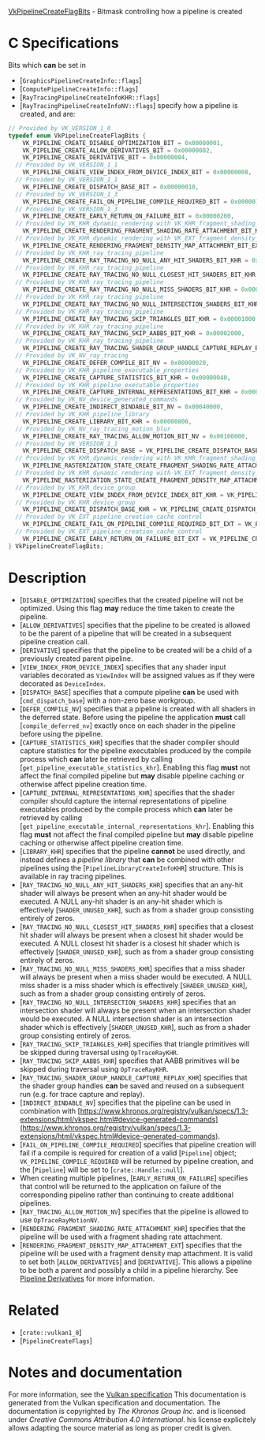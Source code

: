 [VkPipelineCreateFlagBits](https://www.khronos.org/registry/vulkan/specs/1.3-extensions/man/html/VkPipelineCreateFlagBits.html) - Bitmask controlling how a pipeline is created

# C Specifications
Bits which  **can**  be set in
  * [`GraphicsPipelineCreateInfo::flags`]
  * [`ComputePipelineCreateInfo::flags`]
  * [`RayTracingPipelineCreateInfoKHR::flags`]
  * [`RayTracingPipelineCreateInfoNV::flags`]
specify how a pipeline is created, and are:
```c
// Provided by VK_VERSION_1_0
typedef enum VkPipelineCreateFlagBits {
    VK_PIPELINE_CREATE_DISABLE_OPTIMIZATION_BIT = 0x00000001,
    VK_PIPELINE_CREATE_ALLOW_DERIVATIVES_BIT = 0x00000002,
    VK_PIPELINE_CREATE_DERIVATIVE_BIT = 0x00000004,
  // Provided by VK_VERSION_1_1
    VK_PIPELINE_CREATE_VIEW_INDEX_FROM_DEVICE_INDEX_BIT = 0x00000008,
  // Provided by VK_VERSION_1_1
    VK_PIPELINE_CREATE_DISPATCH_BASE_BIT = 0x00000010,
  // Provided by VK_VERSION_1_3
    VK_PIPELINE_CREATE_FAIL_ON_PIPELINE_COMPILE_REQUIRED_BIT = 0x00000100,
  // Provided by VK_VERSION_1_3
    VK_PIPELINE_CREATE_EARLY_RETURN_ON_FAILURE_BIT = 0x00000200,
  // Provided by VK_KHR_dynamic_rendering with VK_KHR_fragment_shading_rate
    VK_PIPELINE_CREATE_RENDERING_FRAGMENT_SHADING_RATE_ATTACHMENT_BIT_KHR = 0x00200000,
  // Provided by VK_KHR_dynamic_rendering with VK_EXT_fragment_density_map
    VK_PIPELINE_CREATE_RENDERING_FRAGMENT_DENSITY_MAP_ATTACHMENT_BIT_EXT = 0x00400000,
  // Provided by VK_KHR_ray_tracing_pipeline
    VK_PIPELINE_CREATE_RAY_TRACING_NO_NULL_ANY_HIT_SHADERS_BIT_KHR = 0x00004000,
  // Provided by VK_KHR_ray_tracing_pipeline
    VK_PIPELINE_CREATE_RAY_TRACING_NO_NULL_CLOSEST_HIT_SHADERS_BIT_KHR = 0x00008000,
  // Provided by VK_KHR_ray_tracing_pipeline
    VK_PIPELINE_CREATE_RAY_TRACING_NO_NULL_MISS_SHADERS_BIT_KHR = 0x00010000,
  // Provided by VK_KHR_ray_tracing_pipeline
    VK_PIPELINE_CREATE_RAY_TRACING_NO_NULL_INTERSECTION_SHADERS_BIT_KHR = 0x00020000,
  // Provided by VK_KHR_ray_tracing_pipeline
    VK_PIPELINE_CREATE_RAY_TRACING_SKIP_TRIANGLES_BIT_KHR = 0x00001000,
  // Provided by VK_KHR_ray_tracing_pipeline
    VK_PIPELINE_CREATE_RAY_TRACING_SKIP_AABBS_BIT_KHR = 0x00002000,
  // Provided by VK_KHR_ray_tracing_pipeline
    VK_PIPELINE_CREATE_RAY_TRACING_SHADER_GROUP_HANDLE_CAPTURE_REPLAY_BIT_KHR = 0x00080000,
  // Provided by VK_NV_ray_tracing
    VK_PIPELINE_CREATE_DEFER_COMPILE_BIT_NV = 0x00000020,
  // Provided by VK_KHR_pipeline_executable_properties
    VK_PIPELINE_CREATE_CAPTURE_STATISTICS_BIT_KHR = 0x00000040,
  // Provided by VK_KHR_pipeline_executable_properties
    VK_PIPELINE_CREATE_CAPTURE_INTERNAL_REPRESENTATIONS_BIT_KHR = 0x00000080,
  // Provided by VK_NV_device_generated_commands
    VK_PIPELINE_CREATE_INDIRECT_BINDABLE_BIT_NV = 0x00040000,
  // Provided by VK_KHR_pipeline_library
    VK_PIPELINE_CREATE_LIBRARY_BIT_KHR = 0x00000800,
  // Provided by VK_NV_ray_tracing_motion_blur
    VK_PIPELINE_CREATE_RAY_TRACING_ALLOW_MOTION_BIT_NV = 0x00100000,
  // Provided by VK_VERSION_1_1
    VK_PIPELINE_CREATE_DISPATCH_BASE = VK_PIPELINE_CREATE_DISPATCH_BASE_BIT,
  // Provided by VK_KHR_dynamic_rendering with VK_KHR_fragment_shading_rate
    VK_PIPELINE_RASTERIZATION_STATE_CREATE_FRAGMENT_SHADING_RATE_ATTACHMENT_BIT_KHR = VK_PIPELINE_CREATE_RENDERING_FRAGMENT_SHADING_RATE_ATTACHMENT_BIT_KHR,
  // Provided by VK_KHR_dynamic_rendering with VK_EXT_fragment_density_map
    VK_PIPELINE_RASTERIZATION_STATE_CREATE_FRAGMENT_DENSITY_MAP_ATTACHMENT_BIT_EXT = VK_PIPELINE_CREATE_RENDERING_FRAGMENT_DENSITY_MAP_ATTACHMENT_BIT_EXT,
  // Provided by VK_KHR_device_group
    VK_PIPELINE_CREATE_VIEW_INDEX_FROM_DEVICE_INDEX_BIT_KHR = VK_PIPELINE_CREATE_VIEW_INDEX_FROM_DEVICE_INDEX_BIT,
  // Provided by VK_KHR_device_group
    VK_PIPELINE_CREATE_DISPATCH_BASE_KHR = VK_PIPELINE_CREATE_DISPATCH_BASE,
  // Provided by VK_EXT_pipeline_creation_cache_control
    VK_PIPELINE_CREATE_FAIL_ON_PIPELINE_COMPILE_REQUIRED_BIT_EXT = VK_PIPELINE_CREATE_FAIL_ON_PIPELINE_COMPILE_REQUIRED_BIT,
  // Provided by VK_EXT_pipeline_creation_cache_control
    VK_PIPELINE_CREATE_EARLY_RETURN_ON_FAILURE_BIT_EXT = VK_PIPELINE_CREATE_EARLY_RETURN_ON_FAILURE_BIT,
} VkPipelineCreateFlagBits;
```

# Description
- [`DISABLE_OPTIMIZATION`] specifies that the created pipeline will not be optimized. Using this flag  **may**  reduce the time taken to create the pipeline.
- [`ALLOW_DERIVATIVES`] specifies that the pipeline to be created is allowed to be the parent of a pipeline that will be created in a subsequent pipeline creation call.
- [`DERIVATIVE`] specifies that the pipeline to be created will be a child of a previously created parent pipeline.
- [`VIEW_INDEX_FROM_DEVICE_INDEX`] specifies that any shader input variables decorated as `ViewIndex` will be assigned values as if they were decorated as `DeviceIndex`.
- [`DISPATCH_BASE`] specifies that a compute pipeline  **can**  be used with [`cmd_dispatch_base`] with a non-zero base workgroup.
- [`DEFER_COMPILE_NV`] specifies that a pipeline is created with all shaders in the deferred state. Before using the pipeline the application  **must**  call [`compile_deferred_nv`] exactly once on each shader in the pipeline before using the pipeline.
- [`CAPTURE_STATISTICS_KHR`] specifies that the shader compiler should capture statistics for the pipeline executables produced by the compile process which  **can**  later be retrieved by calling [`get_pipeline_executable_statistics_khr`]. Enabling this flag  **must**  not affect the final compiled pipeline but  **may**  disable pipeline caching or otherwise affect pipeline creation time.
- [`CAPTURE_INTERNAL_REPRESENTATIONS_KHR`] specifies that the shader compiler should capture the internal representations of pipeline executables produced by the compile process which  **can**  later be retrieved by calling [`get_pipeline_executable_internal_representations_khr`]. Enabling this flag  **must**  not affect the final compiled pipeline but  **may**  disable pipeline caching or otherwise affect pipeline creation time.
- [`LIBRARY_KHR`] specifies that the pipeline  **cannot**  be used directly, and instead defines a *pipeline library* that  **can**  be combined with other pipelines using the [`PipelineLibraryCreateInfoKHR`] structure. This is available in ray tracing pipelines.
- [`RAY_TRACING_NO_NULL_ANY_HIT_SHADERS_KHR`] specifies that an any-hit shader will always be present when an any-hit shader would be executed. A NULL any-hit shader is an any-hit shader which is effectively [`SHADER_UNUSED_KHR`], such as from a shader group consisting entirely of zeros.
- [`RAY_TRACING_NO_NULL_CLOSEST_HIT_SHADERS_KHR`] specifies that a closest hit shader will always be present when a closest hit shader would be executed. A NULL closest hit shader is a closest hit shader which is effectively [`SHADER_UNUSED_KHR`], such as from a shader group consisting entirely of zeros.
- [`RAY_TRACING_NO_NULL_MISS_SHADERS_KHR`] specifies that a miss shader will always be present when a miss shader would be executed. A NULL miss shader is a miss shader which is effectively [`SHADER_UNUSED_KHR`], such as from a shader group consisting entirely of zeros.
- [`RAY_TRACING_NO_NULL_INTERSECTION_SHADERS_KHR`] specifies that an intersection shader will always be present when an intersection shader would be executed. A NULL intersection shader is an intersection shader which is effectively [`SHADER_UNUSED_KHR`], such as from a shader group consisting entirely of zeros.
- [`RAY_TRACING_SKIP_TRIANGLES_KHR`] specifies that triangle primitives will be skipped during traversal using `OpTraceRayKHR`.
- [`RAY_TRACING_SKIP_AABBS_KHR`] specifies that AABB primitives will be skipped during traversal using `OpTraceRayKHR`.
- [`RAY_TRACING_SHADER_GROUP_HANDLE_CAPTURE_REPLAY_KHR`] specifies that the shader group handles  **can**  be saved and reused on a subsequent run (e.g. for trace capture and replay).
- [`INDIRECT_BINDABLE_NV`] specifies that the pipeline can be used in combination with [https://www.khronos.org/registry/vulkan/specs/1.3-extensions/html/vkspec.html#device-generated-commands](https://www.khronos.org/registry/vulkan/specs/1.3-extensions/html/vkspec.html#device-generated-commands).
- [`FAIL_ON_PIPELINE_COMPILE_REQUIRED`] specifies that pipeline creation will fail if a compile is required for creation of a valid [`Pipeline`] object; `VK_PIPELINE_COMPILE_REQUIRED` will be returned by pipeline creation, and the [`Pipeline`] will be set to [`crate::Handle::null`].
- When creating multiple pipelines, [`EARLY_RETURN_ON_FAILURE`] specifies that control will be returned to the application on failure of the corresponding pipeline rather than continuing to create additional pipelines.
- [`RAY_TRACING_ALLOW_MOTION_NV`] specifies that the pipeline is allowed to use `OpTraceRayMotionNV`.
- [`RENDERING_FRAGMENT_SHADING_RATE_ATTACHMENT_KHR`] specifies that the pipeline will be used with a fragment shading rate attachment.
- [`RENDERING_FRAGMENT_DENSITY_MAP_ATTACHMENT_EXT`] specifies that the pipeline will be used with a fragment density map attachment.
It is valid to set both [`ALLOW_DERIVATIVES`] and
[`DERIVATIVE`].
This allows a pipeline to be both a parent and possibly a child in a
pipeline hierarchy.
See [Pipeline Derivatives](https://www.khronos.org/registry/vulkan/specs/1.3-extensions/html/vkspec.html#pipelines-pipeline-derivatives) for more
information.

# Related
- [`crate::vulkan1_0`]
- [`PipelineCreateFlags`]

# Notes and documentation
For more information, see the [Vulkan specification](https://www.khronos.org/registry/vulkan/specs/1.3-extensions/html/vkspec.html)
This documentation is generated from the Vulkan specification and documentation.
The documentation is copyrighted by *The Khronos Group Inc.* and is licensed under *Creative Commons Attribution 4.0 International*.
his license explicitely allows adapting the source material as long as proper credit is given.
        